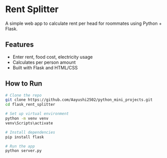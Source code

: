 # Rent Splitter

A simple web app to calculate rent per head for roommates using Python + Flask.

## Features
- Enter rent, food cost, electricity usage
- Calculates per person amount
- Built with Flask and HTML/CSS

## How to Run

```bash
# Clone the repo
git clone https://github.com/Aayushi2502/python_mini_projects.git
cd flask_rent_splitter

# Set up virtual environment
python -m venv venv
venv\Scripts\activate

# Install dependencies
pip install flask

# Run the app
python server.py
